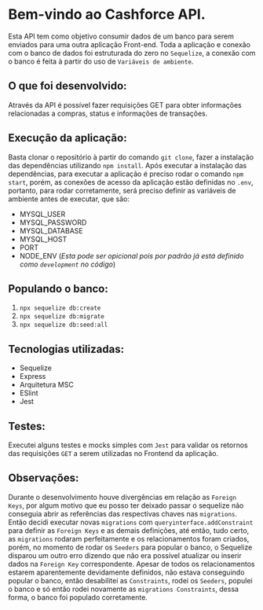 # Bem-vindo ao Cashforce API.

Esta API tem como objetivo consumir dados de um banco para serem enviados para uma outra aplicação Front-end. Toda a aplicação e conexão 
com o banco de dados foi estruturada do zero no `Sequelize`, a conexão com o banco é feita à partir do uso de `Variáveis de ambiente`.

## O que foi desenvolvido:

Através da API é possível fazer requisições GET para obter informações relacionadas a compras, status e informações de transações.

## Execução da aplicação:

Basta clonar o repositório à partir do comando `git clone`, fazer a instalação das dependências 
utilizando `npm install`. Após executar a instalação das dependências, para executar a aplicação é preciso rodar o comando 
`npm start`, porém, as conexões de acesso da aplicação estão definidas no `.env`, portanto, para rodar corretamente, será preciso definir
as variáveis de ambiente antes de executar, que são:

- MYSQL_USER
- MYSQL_PASSWORD
- MYSQL_DATABASE
- MYSQL_HOST
- PORT
- NODE_ENV (*Esta pode ser opicional pois por padrão já está definido como `development` no código*)

## Populando o banco:

1. `npx sequelize db:create`
2. `npx sequelize db:migrate`
3. `npx sequelize db:seed:all`

## Tecnologias utilizadas:

- Sequelize
- Express
- Arquitetura MSC
- ESlint
- Jest

## Testes:

Executei alguns testes e mocks simples com `Jest` para validar os retornos das requisições `GET` a serem utilizadas no Frontend da aplicação.

## Observações:

Durante o desenvolvimento houve divergências em relação as `Foreign Keys`, por algum motivo que eu posso ter deixado passar o sequelize não conseguia abrir as referências das respectivas chaves nas `migrations`. Então decidi executar novas `migrations` com `queryinterface.addConstraint` para definir as `Foreign Keys` e as demais definições, até então, tudo certo, as `migrations` rodaram perfeitamente e os relacionamentos foram criados, porém, no momento de rodar os `Seeders` para popular o banco, o Sequelize disparou um outro erro dizendo que não era possível atualizar ou inserir dados na `Foreign Key` correspondente. Apesar de todos os relacionamentos estarem aparentemente devidamente definidos, não estava conseguindo popular o banco, então desabilitei as `Constraints`, rodei os `Seeders`, populei o banco e só então rodei novamente as `migrations Constraints`, dessa forma, o banco foi populado corretamente.
